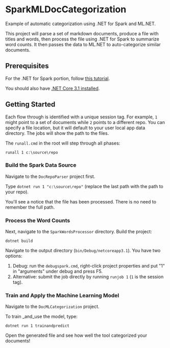 # SparkMLDocCategorization

Example of automatic categorization using .NET for Spark and ML.NET.

This project will parse a set of markdown documents, produce a file with titles and words, then
process the file using .NET for Spark to summarize word counts. It then passes the data to
ML.NET to auto-categorize similar documents.

## Prerequisites

For the .NET for Spark portion, follow [this tutorial](https://docs.microsoft.com/dotnet/spark/tutorials/get-started).

You should also have [.NET Core 3.1 installed](https://dotnet.microsoft.com/download/dotnet-core).

## Getting Started

Each flow through is identified with a unique session tag. For example, `1` might point to a
set of documents while `2` points to a different repo. You can specify a file location, but it
will default to your user local app data directory. The jobs will show the path to the files.

The `runall.cmd` in the root will step through all phases:

`runall 1 c:\source\repo`

### Build the Spark Data Source

Navigate to the `DocRepoParser` project first.

Type `dotnet run 1 "c:\source\repo"` (replace the last path with the path to your repo).

You'll see a notice that the file has been processed. There is no need to remember the full path.

### Process the Word Counts

Next, navigate to the `SparkWordsProcessor` directory. Build the project:

`dotnet build`

Navigate to the output directory (`bin/Debug/netcoreapp3.1`). You have two options:

1. Debug: run the `debugspark.cmd`, right-click project properties and put "1" in "arguments" under debug and press F5.
2. Alternative: submit the job directly by running `runjob 1` (`1` is the session tag).

### Train and Apply the Machine Learning Model

Navigate to the `DocMLCategorization` project. 

To train _and_use the model, type:

`dotnet run 1 trainandpredict`

Open the generated file and see how well the tool categorized your documents!



